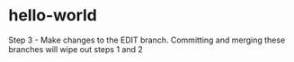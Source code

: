 # hello-world

Step 3 - Make changes to the EDIT branch.  Committing and merging these branches will wipe out steps 1 and 2
